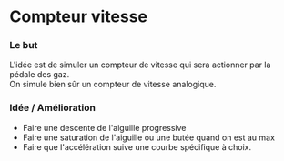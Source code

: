 # Compteur vitesse

### Le but
L'idée est de simuler un compteur de vitesse qui sera actionner par la pédale des gaz.<br>
On simule bien sûr un compteur de vitesse analogique.
### Idée / Amélioration
- Faire une descente de l'aiguille progressive
- Faire une saturation de l'aiguille ou une butée quand on est au max
- Faire que l'accélération suive une courbe spécifique à choix.
